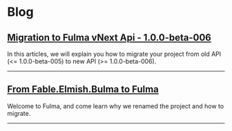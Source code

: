 # Blog

## [Migration to Fulma vNext Api - 1.0.0-beta-006](#blog-viewer?file=blog/articles/migration_to_new_api_1.0.0-beta-006.md)

In this articles, we will explain you how to migrate your project from old API (<= 1.0.0-beta-005) to new API (>= 1.0.0-beta-006).

---

## [From Fable.Elmish.Bulma to Fulma](#blog-viewer?file=blog/articles/from_fable.elmish.bulma_to_fulma.md)

Welcome to Fulma, and come learn why we renamed the project and how to migrate.

---
